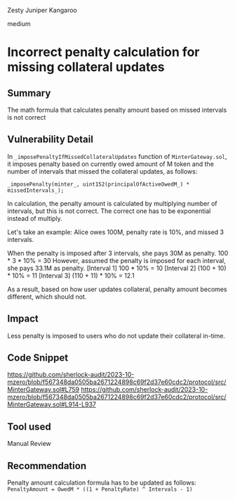 Zesty Juniper Kangaroo

medium

# Incorrect penalty calculation for missing collateral updates

## Summary
The math formula that calculates penalty amount based on missed intervals is not correct

## Vulnerability Detail
In `_imposePenaltyIfMissedCollateralUpdates` function of `MinterGateway.sol`, it imposes penalty based on currently owed amount of M token and the number of intervals that missed the collateral updates, as follows:
```Solidity
_imposePenalty(minter_, uint152(principalOfActiveOwedM_) * missedIntervals_);
```

In calculation, the penalty amount is calculated by multiplying number of intervals, but this is not correct.
The correct one has to be exponential instead of multiply.

Let's take an example:
Alice owes 100M, penalty rate is 10%, and missed 3 intervals.

When the penalty is imposed after 3 intervals, she pays 30M as penalty. 100 * 3 * 10% = 30
However, assumed the penalty is imposed for each interval, she pays 33.1M as penalty.
[Interval 1] 100 * 10% = 10
[Interval 2] (100 + 10) * 10% = 11
[Interval 3] (110 + 11) * 10% = 12.1

As a result, based on how user updates collateral, penalty amount becomes different, which should not.

## Impact
Less penalty is imposed to users who do not update their collateral in-time.

## Code Snippet
https://github.com/sherlock-audit/2023-10-mzero/blob/f567348da0505ba2671224898c69f2d37e60cdc2/protocol/src/MinterGateway.sol#L759
https://github.com/sherlock-audit/2023-10-mzero/blob/f567348da0505ba2671224898c69f2d37e60cdc2/protocol/src/MinterGateway.sol#L914-L937

## Tool used
Manual Review

## Recommendation
Penalty amount calculation formula has to be updated as follows:
`PenaltyAmount = OwedM * ((1 + PenaltyRate) ^ Intervals - 1)`